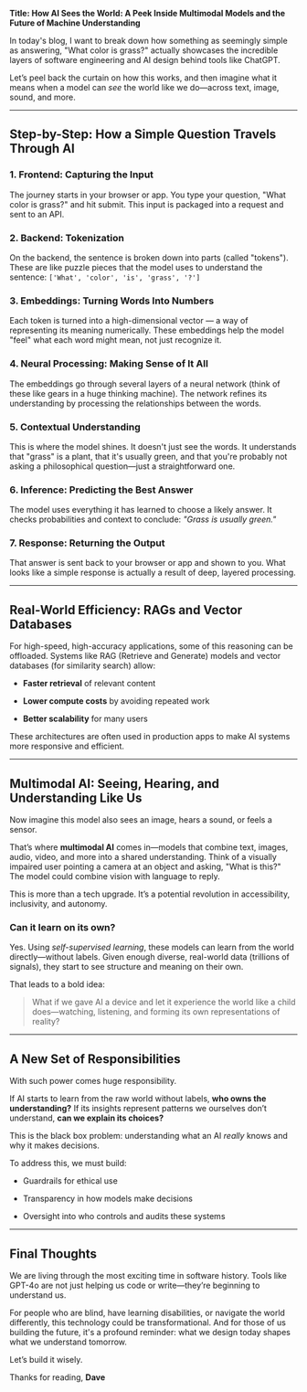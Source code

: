 **Title: How AI Sees the World: A Peek Inside Multimodal Models and the Future of Machine Understanding**

In today's blog, I want to break down how something as seemingly simple as answering, "What color is grass?" actually showcases the incredible layers of software engineering and AI design behind tools like ChatGPT.

Let’s peel back the curtain on how this works, and then imagine what it means when a model can _see_ the world like we do—across text, image, sound, and more.

---

## Step-by-Step: How a Simple Question Travels Through AI

### 1. **Frontend: Capturing the Input**

The journey starts in your browser or app. You type your question, "What color is grass?" and hit submit. This input is packaged into a request and sent to an API.

### 2. **Backend: Tokenization**

On the backend, the sentence is broken down into parts (called "tokens"). These are like puzzle pieces that the model uses to understand the sentence: `['What', 'color', 'is', 'grass', '?']`

### 3. **Embeddings: Turning Words Into Numbers**

Each token is turned into a high-dimensional vector — a way of representing its meaning numerically. These embeddings help the model "feel" what each word might mean, not just recognize it.

### 4. **Neural Processing: Making Sense of It All**

The embeddings go through several layers of a neural network (think of these like gears in a huge thinking machine). The network refines its understanding by processing the relationships between the words.

### 5. **Contextual Understanding**

This is where the model shines. It doesn't just see the words. It understands that "grass" is a plant, that it's usually green, and that you're probably not asking a philosophical question—just a straightforward one.

### 6. **Inference: Predicting the Best Answer**

The model uses everything it has learned to choose a likely answer. It checks probabilities and context to conclude: _"Grass is usually green."_

### 7. **Response: Returning the Output**

That answer is sent back to your browser or app and shown to you. What looks like a simple response is actually a result of deep, layered processing.

---

## Real-World Efficiency: RAGs and Vector Databases

For high-speed, high-accuracy applications, some of this reasoning can be offloaded. Systems like RAG (Retrieve and Generate) models and vector databases (for similarity search) allow:

- **Faster retrieval** of relevant content
    
- **Lower compute costs** by avoiding repeated work
    
- **Better scalability** for many users
    

These architectures are often used in production apps to make AI systems more responsive and efficient.

---

## Multimodal AI: Seeing, Hearing, and Understanding Like Us

Now imagine this model also sees an image, hears a sound, or feels a sensor.

That’s where **multimodal AI** comes in—models that combine text, images, audio, video, and more into a shared understanding. Think of a visually impaired user pointing a camera at an object and asking, "What is this?" The model could combine vision with language to reply.

This is more than a tech upgrade. It’s a potential revolution in accessibility, inclusivity, and autonomy.

### Can it learn on its own?

Yes. Using _self-supervised learning_, these models can learn from the world directly—without labels. Given enough diverse, real-world data (trillions of signals), they start to see structure and meaning on their own.

That leads to a bold idea:

> What if we gave AI a device and let it experience the world like a child does—watching, listening, and forming its own representations of reality?

---

## A New Set of Responsibilities

With such power comes huge responsibility.

If AI starts to learn from the raw world without labels, **who owns the understanding?** If its insights represent patterns we ourselves don’t understand, **can we explain its choices?**

This is the black box problem: understanding what an AI _really_ knows and why it makes decisions.

To address this, we must build:

- Guardrails for ethical use
    
- Transparency in how models make decisions
    
- Oversight into who controls and audits these systems
    

---

## Final Thoughts

We are living through the most exciting time in software history. Tools like GPT-4o are not just helping us code or write—they’re beginning to understand us.

For people who are blind, have learning disabilities, or navigate the world differently, this technology could be transformational. And for those of us building the future, it's a profound reminder: what we design today shapes what we understand tomorrow.

Let’s build it wisely.

Thanks for reading, **Dave**